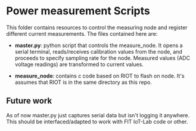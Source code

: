 # Power measurement Scripts

This folder contains resources to control the measuring node and register different current measurements. The files contained here are:

* **master.py**: python script that controls the measure_node. It opens a serial terminal, reads/receives calibration values from the node, and proceeds to specify sampling rate for the node. Measured values (ADC voltage readings) are transformed to current  values.

* **measure_node**: contains c code based on RIOT to flash on node. It's assumes that RIOT is in the same directory as this repo.

## Future work

As of now master.py just captures serial data but isn't logging it anywhere. This should be interfaced/adapted to work with FIT IoT-Lab code or other.

